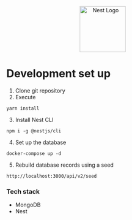 <p align="center">
  <a href="http://nestjs.com/" target="blank"><img src="https://nestjs.com/img/logo-small.svg" width="120" alt="Nest Logo" /></a>
</p>

# Development set up

1. Clone git repository
2. Execute
```
yarn install
```

3. Install Nest CLI
```
npm i -g @nestjs/cli
```

4. Set up the database
```
docker-compose up -d
```

5. Rebuild database records using a   seed
```
http://localhost:3000/api/v2/seed
```

### Tech stack
* MongoDB
* Nest